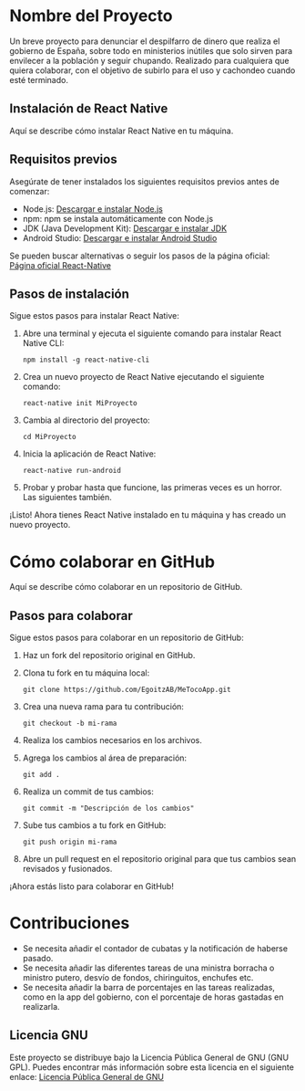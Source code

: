 # Nombre del Proyecto

Un breve proyecto para denunciar el despilfarro de dinero que realiza el gobierno de España, sobre todo en ministerios
inútiles que solo sirven para envilecer a la población y seguir chupando. Realizado para cualquiera que quiera colaborar,
con el objetivo de subirlo para el uso y cachondeo cuando esté terminado.


## Instalación de React Native

Aquí se describe cómo instalar React Native en tu máquina.

## Requisitos previos

Asegúrate de tener instalados los siguientes requisitos previos antes de comenzar:

- Node.js: [Descargar e instalar Node.js](https://nodejs.org)
- npm: npm se instala automáticamente con Node.js
- JDK (Java Development Kit): [Descargar e instalar JDK](https://www.oracle.com/java/technologies/javase-jdk11-downloads.html)
- Android Studio: [Descargar e instalar Android Studio](https://developer.android.com/studio)

Se pueden buscar alternativas o seguir los pasos de la página oficial: [Página oficial React-Native](https://reactnative.dev/docs/environment-setup)

## Pasos de instalación

Sigue estos pasos para instalar React Native:

1. Abre una terminal y ejecuta el siguiente comando para instalar React Native CLI:

    ```shell
    npm install -g react-native-cli
    ```

2. Crea un nuevo proyecto de React Native ejecutando el siguiente comando:

    ```shell
    react-native init MiProyecto
    ```

3. Cambia al directorio del proyecto:

    ```shell
    cd MiProyecto
    ```

4. Inicia la aplicación de React Native:

    ```shell
    react-native run-android
    ```

5. Probar y probar hasta que funcione, las primeras veces es un horror. Las siguientes también.

¡Listo! Ahora tienes React Native instalado en tu máquina y has creado un nuevo proyecto.

# Cómo colaborar en GitHub

Aquí se describe cómo colaborar en un repositorio de GitHub.

## Pasos para colaborar

Sigue estos pasos para colaborar en un repositorio de GitHub:

1. Haz un fork del repositorio original en GitHub.

2. Clona tu fork en tu máquina local:

    ```shell
    git clone https://github.com/EgoitzAB/MeTocoApp.git
    ```

3. Crea una nueva rama para tu contribución:

    ```shell
    git checkout -b mi-rama
    ```

4. Realiza los cambios necesarios en los archivos.

5. Agrega los cambios al área de preparación:

    ```shell
    git add .
    ```

6. Realiza un commit de tus cambios:

    ```shell
    git commit -m "Descripción de los cambios"
    ```

7. Sube tus cambios a tu fork en GitHub:

    ```shell
    git push origin mi-rama
    ```

8. Abre un pull request en el repositorio original para que tus cambios sean revisados y fusionados.

¡Ahora estás listo para colaborar en GitHub!

# Contribuciones
 - Se necesita añadir el contador de cubatas y la notificación de haberse pasado.
 - Se necesita añadir las diferentes tareas de una ministra borracha o ministro putero, desvío de fondos, chiringuitos, enchufes etc.
 - Se necesita añadir la barra de porcentajes en las tareas realizadas, como en la app del gobierno, con el porcentaje de horas gastadas en realizarla.

## Licencia GNU

Este proyecto se distribuye bajo la Licencia Pública General de GNU (GNU GPL). Puedes encontrar más información sobre esta licencia en el siguiente enlace: [Licencia Pública General de GNU](https://www.gnu.org/licenses/gpl-3.0.en.html)

